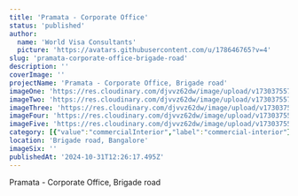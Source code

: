 ```yaml
---
title: 'Pramata - Corporate Office'
status: 'published'
author:
  name: 'World Visa Consultants'
  picture: 'https://avatars.githubusercontent.com/u/178646765?v=4'
slug: 'pramata-corporate-office-brigade-road'
description: ''
coverImage: ''
projectName: 'Pramata - Corporate Office, Brigade road'
imageOne: 'https://res.cloudinary.com/djvvz62dw/image/upload/v1730375575/greywall/projects/Pramata%20-%20Corporate%20Office%2C%20Brigade%20road/BRANDING_WALL_g4yqb9.jpg'
imageTwo: 'https://res.cloudinary.com/djvvz62dw/image/upload/v1730375574/greywall/projects/Pramata%20-%20Corporate%20Office%2C%20Brigade%20road/LOUNG_03_wwpbc0.jpg'
imageThree: 'https://res.cloudinary.com/djvvz62dw/image/upload/v1730375575/greywall/projects/Pramata%20-%20Corporate%20Office%2C%20Brigade%20road/MEETING_ROOM_pz61nv.jpg'
imageFour: 'https://res.cloudinary.com/djvvz62dw/image/upload/v1730375576/greywall/projects/Pramata%20-%20Corporate%20Office%2C%20Brigade%20road/LOUNG_02_g6y4nc.jpg'
imageFive: 'https://res.cloudinary.com/djvvz62dw/image/upload/v1730375575/greywall/projects/Pramata%20-%20Corporate%20Office%2C%20Brigade%20road/DECK_02_tgave3.jpg'
category: [{"value":"commercialInterior","label":"commercial-interior"}]
location: 'Brigade road, Bangalore'
imageSix: ''
publishedAt: '2024-10-31T12:26:17.495Z'
---
```


Pramata - Corporate Office, Brigade road